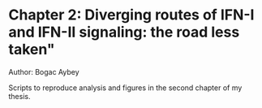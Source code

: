 # Chapter 2: Diverging routes of IFN-I and IFN-II signaling: the road less taken"

Author: Bogac Aybey

Scripts to reproduce analysis and figures in the second chapter of my thesis. 

